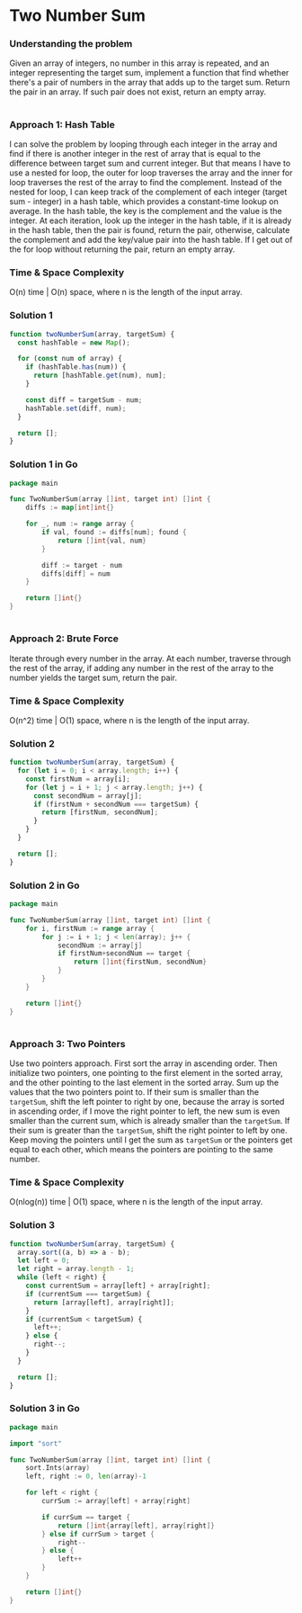 # Two Number Sum

### Understanding the problem

Given an array of integers, no number in this array is repeated, and an integer representing the target sum, implement a function that find whether there's a pair of numbers in the array that adds up to the target sum. Return the pair in an array. If such pair does not exist, return an empty array.

#

### Approach 1: Hash Table

I can solve the problem by looping through each integer in the array and find if there is another integer in the rest of array that is equal to the difference between target sum and current integer. But that means I have to use a nested for loop, the outer for loop traverses the array and the inner for loop traverses the rest of the array to find the complement. Instead of the nested for loop, I can keep track of the complement of each integer (target sum - integer) in a hash table, which provides a constant-time lookup on average. In the hash table, the key is the complement and the value is the integer. At each iteration, look up the integer in the hash table, if it is already in the hash table, then the pair is found, return the pair, otherwise, calculate the complement and add the key/value pair into the hash table. If I get out of the for loop without returning the pair, return an empty array.

### Time & Space Complexity

O(n) time | O(n) space, where n is the length of the input array.

### Solution 1

```js
function twoNumberSum(array, targetSum) {
  const hashTable = new Map();

  for (const num of array) {
    if (hashTable.has(num)) {
      return [hashTable.get(num), num];
    }

    const diff = targetSum - num;
    hashTable.set(diff, num);
  }

  return [];
}
```

### Solution 1 in Go

```go
package main

func TwoNumberSum(array []int, target int) []int {
	diffs := map[int]int{}

	for _, num := range array {
		if val, found := diffs[num]; found {
			return []int{val, num}
		}

		diff := target - num
		diffs[diff] = num
	}

	return []int{}
}
```

#

### Approach 2: Brute Force

Iterate through every number in the array. At each number, traverse through the rest of the array, if adding any number in the rest of the array to the number yields the target sum, return the pair.

### Time & Space Complexity

O(n^2) time | O(1) space, where n is the length of the input array.

### Solution 2

```js
function twoNumberSum(array, targetSum) {
  for (let i = 0; i < array.length; i++) {
    const firstNum = array[i];
    for (let j = i + 1; j < array.length; j++) {
      const secondNum = array[j];
      if (firstNum + secondNum === targetSum) {
        return [firstNum, secondNum];
      }
    }
  }

  return [];
}
```

### Solution 2 in Go

```go
package main

func TwoNumberSum(array []int, target int) []int {
	for i, firstNum := range array {
		for j := i + 1; j < len(array); j++ {
			secondNum := array[j]
			if firstNum+secondNum == target {
				return []int{firstNum, secondNum}
			}
		}
	}

	return []int{}
}
```

#

### Approach 3: Two Pointers

Use two pointers approach. First sort the array in ascending order. Then initialize two pointers, one pointing to the first element in the sorted array, and the other pointing to the last element in the sorted array. Sum up the values that the two pointers point to. If their sum is smaller than the `targetSum`, shift the left pointer to right by one, because the array is sorted in ascending order, if I move the right pointer to left, the new sum is even smaller than the current sum, which is already smaller than the `targetSum`. If their sum is greater than the `targetSum`, shift the right pointer to left by one. Keep moving the pointers until I get the sum as `targetSum` or the pointers get equal to each other, which means the pointers are pointing to the same number.

### Time & Space Complexity

O(nlog(n)) time | O(1) space, where n is the length of the input array.

### Solution 3

```js
function twoNumberSum(array, targetSum) {
  array.sort((a, b) => a - b);
  let left = 0;
  let right = array.length - 1;
  while (left < right) {
    const currentSum = array[left] + array[right];
    if (currentSum === targetSum) {
      return [array[left], array[right]];
    }
    if (currentSum < targetSum) {
      left++;
    } else {
      right--;
    }
  }

  return [];
}
```

### Solution 3 in Go

```go
package main

import "sort"

func TwoNumberSum(array []int, target int) []int {
	sort.Ints(array)
	left, right := 0, len(array)-1

	for left < right {
		currSum := array[left] + array[right]

		if currSum == target {
			return []int{array[left], array[right]}
		} else if currSum > target {
			right--
		} else {
			left++
		}
	}

	return []int{}
}
```
